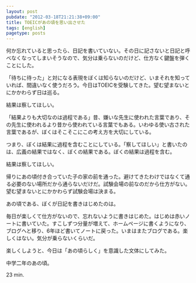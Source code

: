 ```yaml
---
layout: post
pubdate: "2012-03-18T21:21:38+09:00"
title: TOEICがあの頃を思い出させた
tags: [english]
pagetype: posts
---
```

何か忘れていると思ったら、日記を書いていない。その日に記さないと日記と呼べなくなってしまいそうなので、気分は乗らないのだけど、仕方なく鍵盤を弾くことにした。

「待ちに待った」と対になる表現をぼくは知らないのだけど、いまそれを知っていれば、間違いなく使うだろう。今日はTOEICを受験してきた。望む望まないとにかかわらず日は巡る。

結果は察してほしい。

「結果よりも大切なのは過程である」昔、嫌いな先生に使われた言葉であり、その先生に使われるより昔から使われている言葉でもある。いわゆる使い古された言葉であるが、ぼくはそこそこにこの考え方を大切にしている。

つまり、ぼくは結果に過程を含むことにしている。「察してほしい」と書いたのは、広義の結果ではなく、ぼくの結果である。ぼくの結果は過程を含む。

結果は察してほしい。

帰りにあの頃付き合っていた子の家の前を通った。避けてきたわけではなくて通る必要のない場所だから通らないだけだ。試験会場の前なのだから仕方がない。望む望まないとにかかわらず試験会場は決まる。

あの頃である、ぼくが日記を書きはじめたのは。

毎日が楽しくて仕方がないので、忘れないように書きはじめた。はじめは赤いノートに書いていた。すこしずつ分量が増えて、ホームページに書くようになり、ブログへと移り、6年ほど書いてノートに戻った。いまはまたブログである。楽しくはない。気分が乗らないくらいだ。

楽しくしようと、今日は「あの頃らしく」を意識した文体にしてみた。

中学二年のあの頃。

23 min.
